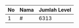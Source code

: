 | No | Nama            | Jumlah Level |
|----|-----------------|--------------|
| 1  | #    |    6313        |
